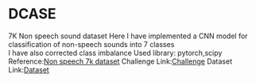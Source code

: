 # DCASE
7K Non speech sound dataset
Here I have implemented a CNN model for classification of non-speech sounds into 7 classes   
I have also corrected class imbalance 
Used library: pytorch,scipy
Reference:[Non speech 7k dataset](https://ietresearch.onlinelibrary.wiley.com/doi/full/10.1049/sil2.12233#:~:text=There%20are%20some%20contributions%20in,sneeze%2C%20snore%2C%20and%20scream.)
Challenge Link:[Challenge](https://madhavlab.github.io/2025_summerproject.html)
Dataset Link:[Dataset](https://zenodo.org/records/6967442)


